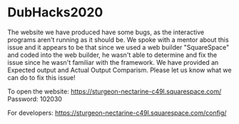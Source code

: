 # DubHacks2020
The website we have produced have some bugs, as the interactive programs aren't running as it should be.
We spoke with a mentor about this issue and it appears to be that since we used a web builder "SquareSpace"
and coded into the web builder, he wasn't able to determine and fix the issue since he wasn't familiar with 
the framework.
We have provided an Expected output and Actual Output Comparism.
Please let us know what we can do to fix this issue!

To open the website: https://sturgeon-nectarine-c49l.squarespace.com/
Password: 102030

For developers: https://sturgeon-nectarine-c49l.squarespace.com/config/
